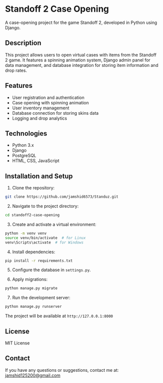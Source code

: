 # Standoff 2 Case Opening

A case-opening project for the game Standoff 2, developed in Python using Django.

## Description

This project allows users to open virtual cases with items from the Standoff 2 game. It features a spinning animation system, Django admin panel for data management, and database integration for storing item information and drop rates.

## Features

- User registration and authentication
- Case opening with spinning animation
- User inventory management
- Database connection for storing skins data
- Logging and drop analytics

## Technologies

- Python 3.x
- Django
- PostgreSQL
- HTML, CSS, JavaScript

## Installation and Setup

1. Clone the repository:

```bash
git clone https://github.com/jamshid6573/Standuz.git
```

2. Navigate to the project directory:

```bash
cd standoff2-case-opening
```

3. Create and activate a virtual environment:

```bash
python -m venv venv
source venv/bin/activate  # for Linux
venv\Scripts\activate  # for Windows
```

4. Install dependencies:

```bash
pip install -r requirements.txt
```

5. Configure the database in `settings.py`.

6. Apply migrations:

```bash
python manage.py migrate
```

7. Run the development server:

```bash
python manage.py runserver
```

The project will be available at `http://127.0.0.1:8000`

## License

MIT License

## Contact

If you have any questions or suggestions, contact me at: [jamshid125200@gmail.com](mailto:jamshid125200@gmail.com)
